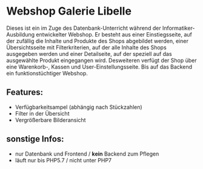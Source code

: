 # Webshop Galerie Libelle #

Dieses ist ein im Zuge des Datenbank-Unterricht während der Informatiker-Ausbildung entwickelter Webshop.
Er besteht aus einer Einstiegsseite, auf der zufällig die Inhalte und Produkte des Shops abgebildet werden, einer Übersichtsseite mit Filterkriterien, auf der alle Inhalte des Shops ausgegeben werden  und einer Detailseite, auf der speziell auf das ausgewählte Produkt eingegangen wird. Desweiteren verfügt der Shop über eine Warenkorb-, Kassen und User-Einstellungsseite. Bis auf das Backend ein funktionstüchtiger Webshop.

## Features: ##
* Verfügbarkeitsampel (abhängig nach Stückzahlen)
* Filter in der Übersicht
* Vergrößerbare Bilderansicht

## sonstige Infos: ##
* nur Datenbank und Frontend / **kein**  Backend zum Pflegen
* läuft nur bis PHP5.7 / nicht unter PHP7